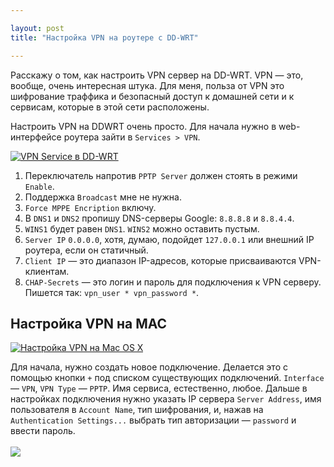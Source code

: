 ```yaml
---

layout: post
title: "Настройка VPN на роутере с DD-WRT"

---
```



Расскажу о том, как настроить VPN сервер на DD-WRT. VPN — это, вообще, очень
интересная штука. Для меня, польза от VPN это  шифрование траффика и безопасный
доступ к домашней сети и к сервисам, которые в этой сети расположены.

Настроить VPN на DDWRT очень просто. Для начала нужно в web-интерфейсе роутера
зайти в `Services > VPN`.

<a href="http://31808.selcdn.ru/it-prm/pics/vpn-ddwrt.png" rel="nofollow"><img src="http://31808.selcdn.ru/it-prm/pics/vpn-ddwrt.png" alt="VPN Service в DD-WRT" title="Настройка VPN на роутере с DD-WRT"></a>

1. Переключатель напротив `PPTP Server` должен стоять в режими `Enable`.
2. Поддержка `Broadcast` мне не нужна.
3. `Force MPPE Encription` включу.
4. В `DNS1` и `DNS2` пропишу DNS-серверы Google: `8.8.8.8` и `8.8.4.4`.
5. `WINS1` будет равен `DNS1`. `WINS2` можно оставить пустым.
6. `Server IP` `0.0.0.0`, хотя, думаю, подойдет `127.0.0.1` или внешний IP роутера, если он статичный.
7. `Client IP` — это диапазон IP-адресов, которые присваиваются VPN-клиентам.
8. `CHAP-Secrets` — это логин и пароль для подключения к VPN серверу. 
   Пишется так: `vpn_user * vpn_password *`.
  

## Настройка VPN на MAC

<a href="http://31808.selcdn.ru/it-prm/pics/mac-vpn.png" rel="nofollow"><img src="http://31808.selcdn.ru/it-prm/pics/mac-vpn.png" alt="Настройка VPN на Mac OS X" title="Настройка VPN на MAC OS X"></a>

Для начала, нужно создать новое подключение. Делается это с помощью кнопки `+` под списком существующих подключений. `Interface` — `VPN`, `VPN Type` — `PPTP`. Имя сервиса, естественно, любое. Дальше в настройках подключения нужно указать IP сервера `Server Address`, имя пользователя в `Account Name`, тип шифрования, и, нажав на `Authentication Settings...` выбрать тип авторизации — `password` и ввести пароль.
<br><br>
<img src="http://31808.selcdn.ru/it-prm/pics/vpn-connection.png" class="img-center" />
